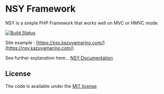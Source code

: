 # NSY Framework
NSY is a simple PHP Framework that works well on MVC or HMVC mode.

[![Build Status](https://travis-ci.com/kazuyamarino/nsy.svg?branch=master)](https://nsy.kazuyamarino.com/)

Site example :
[https://nsy.kazuyamarino.com/](https://nsy.kazuyamarino.com/)

See further explanation here... [NSY Documentation](https://github.com/kazuyamarino/nsy-docs/blob/master/README.md)

## License
The code is available under the [MIT license](LICENSE.txt)

